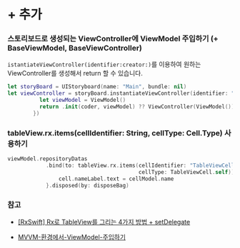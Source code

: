 # + 추가



### 스토리보드로 생성되는 ViewController에 ViewModel 주입하기 (+ BaseViewModel, BaseViewController)

`istantiateViewController(identifier:creator:)`를 이용하여 원하는 ViewController를 생성해서 return 할 수 있습니다.

```swift
let storyBoard = UIStoryboard(name: "Main", bundle: nil)
let viewController = storyBoard.instantiateViewController(identifier: "ViewController", creator: { coder -> ViewController in
          let viewModel = ViewModel()
          return .init(coder, viewModel) ?? ViewController(ViewModel())
        })
```



### tableView.rx.items(cellIdentifier: String, cellType: Cell.Type) 사용하기 

```swift
viewModel.repositoryDatas
            .bind(to: tableView.rx.items(cellIdentifier: "TableViewCell",
                                         cellType: TableViewCell.self)) { row, cellModel, cell in
                cell.nameLabel.text = cellModel.name
            }.disposed(by: disposeBag)
```



### 참고 

- [[RxSwift] Rx로 TableView를 그리는 4가지 방법 + setDelegate](https://eunjin3786.tistory.com/29)

- [MVVM-환경에서-ViewModel-주입하기](https://velog.io/@dvhuni/MVVM-환경에서-ViewModel-주입하기)
